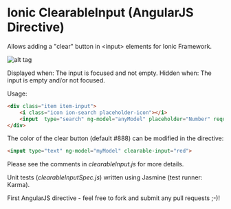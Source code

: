# Ionic ClearableInput (AngularJS Directive)
Allows adding a "clear" button in &lt;input&gt; elements for Ionic Framework.

![alt tag](http://s14.postimg.org/h2b6xj6oh/screen.png)

Displayed when: The input is focused and not empty.
Hidden when: The input is empty and/or not focused.

Usage:
```html
<div class="item item-input">
	<i class="icon ion-search placeholder-icon"></i>
	<input 	type="search" ng-model="anyModel" placeholder="Number" required clearable-input>
</div>
```

The color of the clear button (default #888) can be modified in the directive:

```html
<input type="text" ng-model="myModel" clearable-input="red">
```

Please see the comments in *clearableInput.js* for more details.

Unit tests (*clearableInputSpec.js*) written using Jasmine (test runner: Karma).

First AngularJS directive - feel free to fork and submit any pull requests ;-)!
